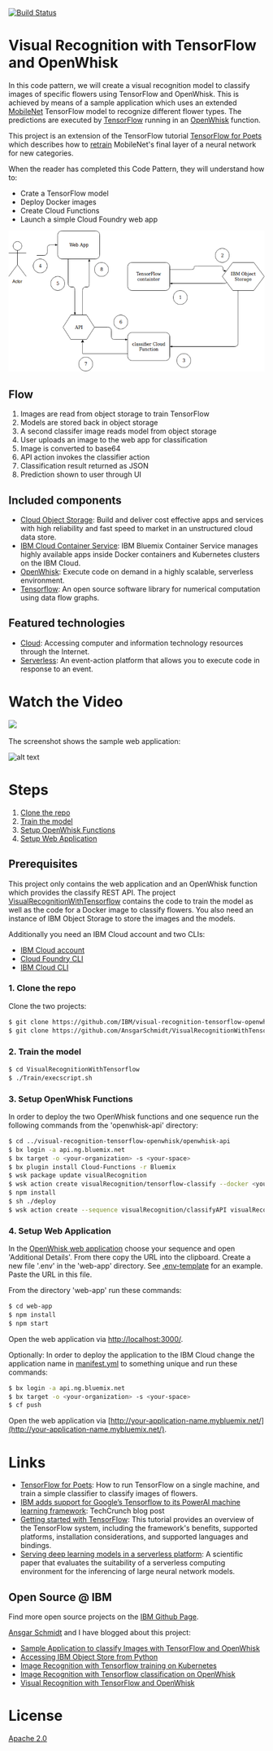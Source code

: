 [![Build Status](https://travis-ci.org/IBM/visual-recognition-tensorflow.svg?branch=master)](https://travis-ci.org/IBM/visual-recognition-tensorflow-openwhisk)

# Visual Recognition with TensorFlow and OpenWhisk

In this code pattern, we will create a visual recognition model to classify images of specific flowers using TensorFlow and OpenWhisk.  This is achieved by means of a sample application which uses an extended [MobileNet](https://research.googleblog.com/2017/06/mobilenets-open-source-models-for.html) TensorFlow model to recognize different flower types. The predictions are executed by [TensorFlow](https://www.tensorflow.org/) running in an [OpenWhisk](https://www.ibm.com/cloud/functions) function.

This project is an extension of the TensorFlow tutorial [TensorFlow for Poets](https://codelabs.developers.google.com/codelabs/tensorflow-for-poets/#0) which describes how to [retrain](https://www.tensorflow.org/tutorials/image_retraining) MobileNet's final layer of a neural network for new categories.

When the reader has completed this Code Pattern, they will understand how to:

* Crate a TensorFlow model
* Deploy Docker images
* Create Cloud Functions
* Launch a simple Cloud Foundry web app

![](doc/source/images/architecture.png)

## Flow
1. Images are read from object storage to train TensorFlow
2. Models are stored back in object storage
3. A second classifer image reads model from object storage
4. User uploads an image to the web app for classification
5. Image is converted to base64
6. API action invokes the classifier action
7. Classification result returned as JSON
8. Prediction shown to user through UI

## Included components

* [Cloud Object Storage](https://console.bluemix.net/catalog/services/object-storage): Build and deliver cost effective apps and services with high reliability and fast speed to market in an unstructured cloud data store.
* [IBM Cloud Container Service](https://console.bluemix.net/docs/containers/container_index.html): IBM Bluemix Container Service manages highly available apps inside Docker containers and Kubernetes clusters on the IBM Cloud.
* [OpenWhisk](https://console.ng.bluemix.net/openwhisk): Execute code on demand in a highly scalable, serverless environment.
* [Tensorflow](https://www.tensorflow.org/): An open source software library for numerical computation using data flow graphs.

## Featured technologies

* [Cloud](https://www.ibm.com/developerworks/learn/cloud/): Accessing computer and information technology resources through the Internet.
* [Serverless](https://www.ibm.com/cloud-computing/bluemix/openwhisk): An event-action platform that allows you to execute code in response to an event.

# Watch the Video
[![](http://img.youtube.com/vi/tgnXthkbT9o/0.jpg)](https://www.youtube.com/watch?v=tgnXthkbT9o)

The screenshot shows the sample web application:

![alt text](https://github.com/nheidloff/visual-recognition-tensorflow-openwhisk/raw/master/screenshots/web-app.png "Visual Recognition with TensorFlow and OpenWhisk")

# Steps

1. [Clone the repo](#1-clone-the-repo)
2. [Train the model](#2-train-the-model)
3. [Setup OpenWhisk Functions](#3-setup-openwhisk-functions)
4. [Setup Web Application](#4-setup-web-application)

## Prerequisites

This project only contains the web application and an OpenWhisk function which provides the classify REST API. The project [VisualRecognitionWithTensorflow](https://github.com/AnsgarSchmidt/VisualRecognitionWithTensorflow) contains the code to train the model as well as the code for a Docker image to classify flowers. You also need an instance of IBM Object Storage to store the images and the models.

Additionally you need an IBM Cloud account and two CLIs:

* [IBM Cloud account][sign_up]
* [Cloud Foundry CLI][cloud_foundry]
* [IBM Cloud CLI](https://console.bluemix.net/docs/cli/reference/bluemix_cli/download_cli.html)

### 1. Clone the repo

Clone the two projects:

```sh
$ git clone https://github.com/IBM/visual-recognition-tensorflow-openwhisk.git
$ git clone https://github.com/AnsgarSchmidt/VisualRecognitionWithTensorflow.git
```

### 2. Train the model

```sh
$ cd VisualRecognitionWithTensorflow
$ ./Train/execscript.sh
```

### 3. Setup OpenWhisk Functions

In order to deploy the two OpenWhisk functions and one sequence run the following commands from the 'openwhisk-api' directory:

```sh
$ cd ../visual-recognition-tensorflow-openwhisk/openwhisk-api
$ bx login -a api.ng.bluemix.net
$ bx target -o <your-organization> -s <your-space>
$ bx plugin install Cloud-Functions -r Bluemix
$ wsk package update visualRecognition
$ wsk action create visualRecognition/tensorflow-classify --docker <your-dockerhub-name>/tensorflow-openwhisk-classify:latest
$ npm install
$ sh ./deploy
$ wsk action create --sequence visualRecognition/classifyAPI visualRecognition/classifyImage,visualRecognition/tensorflow-classify --web raw
```

### 4. Setup Web Application

In the [OpenWhisk web application](https://console.bluemix.net/openwhisk/manage/actions) choose your sequence and open 'Additional Details'. From there copy the URL into the clipboard. Create a new file '.env' in the 'web-app' directory. See [.env-template](.env-template) for an example. Paste the URL in this file.

From the directory 'web-app' run these commands:

```sh
$ cd web-app
$ npm install
$ npm start
```
  
Open the web application via [http://localhost:3000/](http://localhost:3000/).

Optionally: In order to deploy the application to the IBM Cloud change the application name in [manifest.yml](manifest.yml) to something unique and run these commands:

```sh
$ bx login -a api.ng.bluemix.net
$ bx target -o <your-organization> -s <your-space>
$ cf push
```

Open the web application via [http://your-application-name.mybluemix.net/](http://your-application-name.mybluemix.net/).

# Links

* [TensorFlow for Poets](https://codelabs.developers.google.com/codelabs/tensorflow-for-poets/#0): How to run TensorFlow on a single machine, and train a simple classifier to classify images of flowers.
* [IBM adds support for Google’s Tensorflow to its PowerAI machine learning framework](https://techcrunch.com/2017/01/26/ibm-adds-support-for-googles-tensorflow-to-its-powerai-deep-learning-framework/): TechCrunch blog post
* [Getting started with TensorFlow](https://www.ibm.com/developerworks/library/cc-get-started-tensorflow/): This tutorial provides an overview of the TensorFlow system, including the framework's benefits, supported platforms, installation considerations, and supported languages and bindings.
* [Serving deep learning models in a serverless platform](https://arxiv.org/pdf/1710.08460.pdf):  A scientific paper that evaluates  the  suitability  of  a  serverless  computing  environment for the inferencing  of large neural network models.

## Open Source @ IBM
  Find more open source projects on the [IBM Github Page](http://ibm.github.io/).

[cloud_foundry]: https://github.com/cloudfoundry/cli
[sign_up]: https://console.ng.bluemix.net/registration/
[node_js]: http://nodejs.org/
[npm]: https://www.npmjs.com

[Ansgar Schmidt](https://ansi.23-5.eu/) and I have blogged about this project:

* [Sample Application to classify Images with TensorFlow and OpenWhisk](https://heidloff.net/article/visual-recognition-tensorflow)
* [Accessing IBM Object Store from Python](https://ansi.23-5.eu/2017/11/accessing-ibm-object-store-python/)
* [Image Recognition with Tensorflow training on Kubernetes](https://ansi.23-5.eu/2017/11/image-recognition-with-tensorflow-training-on-kubernetes/)
* [Image Recognition with Tensorflow classification on OpenWhisk](https://ansi.23-5.eu/2017/11/image-recognition-tensorflow-classification-openwhisk/)
* [Visual Recognition with TensorFlow and OpenWhisk](http://heidloff.net/article/visual-recognition-tensorflow-openwhisk)

# License
[Apache 2.0](LICENSE)

